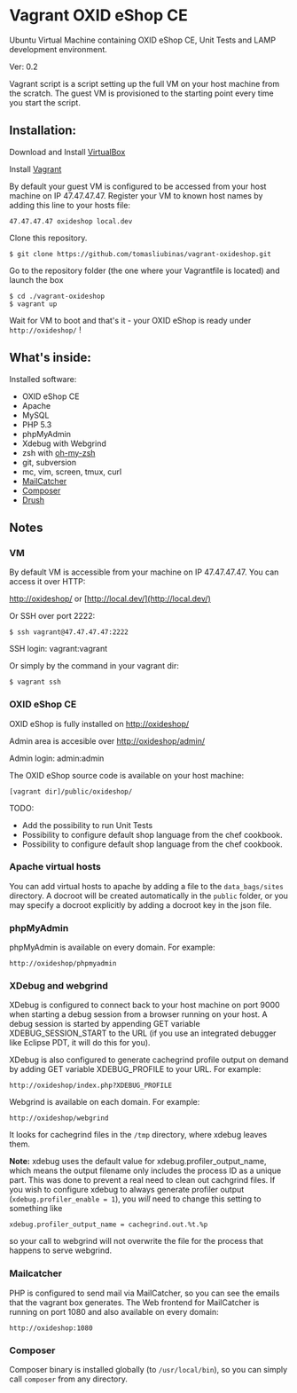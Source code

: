 Vagrant OXID eShop CE
=====================

Ubuntu Virtual Machine containing OXID eShop CE, Unit Tests and LAMP development environment.

Ver: 0.2


Vagrant script is a script setting up the full VM on your host machine from the scratch. The guest VM is provisioned to the starting point every time you start the script.


Installation:
-------------

Download and Install [VirtualBox](http://www.virtualbox.org/)

Install [Vagrant](http://vagrantup.com/)

By default your guest VM is configured to be accessed from your host machine on IP 47.47.47.47. Register your VM to known host names by adding this line to your hosts file:

    47.47.47.47 oxideshop local.dev

Clone this repository.

    $ git clone https://github.com/tomasliubinas/vagrant-oxideshop.git

Go to the repository folder (the one where your Vagrantfile is located) and launch the box

    $ cd ./vagrant-oxideshop
    $ vagrant up

Wait for VM to boot and that's it - your OXID eShop is ready under `http://oxideshop/` !
    
     
What's inside:
--------------

Installed software:

* OXID eShop CE
* Apache
* MySQL
* PHP 5.3
* phpMyAdmin
* Xdebug with Webgrind
* zsh with [oh-my-zsh](https://github.com/robbyrussell/oh-my-zsh)
* git, subversion
* mc, vim, screen, tmux, curl
* [MailCatcher](http://mailcatcher.me/)
* [Composer](http://getcomposer.org/)
* [Drush](http://drupal.org/project/drush)

Notes
-----

### VM

By default VM is accessible from your machine on IP 47.47.47.47. You can access it over HTTP:

[http://oxideshop/](http://oxideshop/) or [http://local.dev/](http://local.dev/)

Or SSH over port 2222:

    $ ssh vagrant@47.47.47.47:2222

SSH login: vagrant:vagrant

Or simply by the command in your vagrant dir:

    $ vagrant ssh


### OXID eShop CE

OXID eShop is fully installed on [http://oxideshop/](http://oxideshop/)

Admin area is accesible over  [http://oxideshop/admin/](http://oxideshop/admin/)

Admin login: admin:admin

The OXID eShop source code is available on your host machine:
    
    [vagrant dir]/public/oxideshop/

TODO:
- Add the possibility to run Unit Tests
- Possibility to configure default shop language from the chef cookbook.
- Possibility to configure default shop language from the chef cookbook.


### Apache virtual hosts

You can add virtual hosts to apache by adding a file to the `data_bags/sites`
directory. A docroot will be created automatically in the `public` folder, or 
you may specify a docroot explicitly by adding a docroot key in the json file.  

### phpMyAdmin

phpMyAdmin is available on every domain. For example:

    http://oxideshop/phpmyadmin

### XDebug and webgrind

XDebug is configured to connect back to your host machine on port 9000 when 
starting a debug session from a browser running on your host. A debug session is 
started by appending GET variable XDEBUG_SESSION_START to the URL (if you use an 
integrated debugger like Eclipse PDT, it will do this for you).

XDebug is also configured to generate cachegrind profile output on demand by 
adding GET variable XDEBUG_PROFILE to your URL. For example:

    http://oxideshop/index.php?XDEBUG_PROFILE

Webgrind is available on each domain. For example:

    http://oxideshop/webgrind

It looks for cachegrind files in the `/tmp` directory, where xdebug leaves them.

**Note:** xdebug uses the default value for xdebug.profiler_output_name, which 
means the output filename only includes the process ID as a unique part. This 
was done to prevent a real need to clean out cachgrind files. If you wish to 
configure xdebug to always generate profiler output 
(`xdebug.profiler_enable = 1`), you *will* need to change this setting to 
something like
 
    xdebug.profiler_output_name = cachegrind.out.%t.%p
    
so your call to webgrind will not overwrite the file for the process that 
happens to serve webgrind. 

### Mailcatcher

PHP is configured to send mail via MailCatcher, so you can see the emails that 
the vagrant box generates. The Web frontend for MailCatcher is running on port 
1080 and also available on every domain:

    http://oxideshop:1080

### Composer

Composer binary is installed globally (to `/usr/local/bin`), so you can simply call `composer` from any directory.